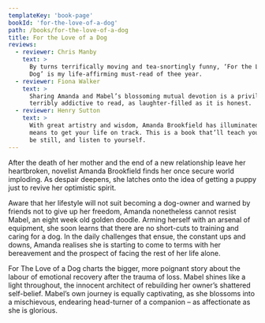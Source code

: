 ```yaml
---
templateKey: 'book-page'
bookId: 'for-the-love-of-a-dog'
path: /books/for-the-love-of-a-dog
title: For the Love of a Dog
reviews:
  - reviewer: Chris Manby
    text: >
      By turns terrifically moving and tea-snortingly funny, ‘For the Love of a
      Dog’ is my life-affirming must-read of thee year.
  - reviewer: Fiona Walker
    text: >
      Sharing Amanda and Mabel’s blossoming mutual devotion is a privilege,
      terribly addictive to read, as laughter-filled as it is honest.
  - reviewer: Henry Sutton
    text: >
      With great artistry and wisdom, Amanda Brookfield has illuminated what it
      means to get your life on track. This is a book that’ll teach you to sit,
      be still, and listen to yourself.
---
```


After the death of her mother and the end of a new relationship leave her
heartbroken, novelist Amanda Brookfield finds her once secure world imploding.
As despair deepens, she latches onto the idea of getting a puppy just to revive
her optimistic spirit.

Aware that her lifestyle will not suit becoming a dog-owner and warned by
friends not to give up her freedom, Amanda nonetheless cannot resist Mabel, an
eight week old golden doodle. Arming herself with an arsenal of equipment, she
soon learns that there are no short-cuts to training and caring for a dog. In
the daily challenges that ensue, the constant ups and downs, Amanda realises she
is starting to come to terms with her bereavement and the prospect of facing the
rest of her life alone.

For The Love of a Dog charts the bigger, more poignant story about the labour of
emotional recovery after the trauma of loss. Mabel shines like a light
throughout, the innocent architect of rebuilding her owner’s shattered
self-belief. Mabel’s own journey is equally captivating, as she blossoms into a
mischievous, endearing head-turner of a companion – as affectionate as she is
glorious.
